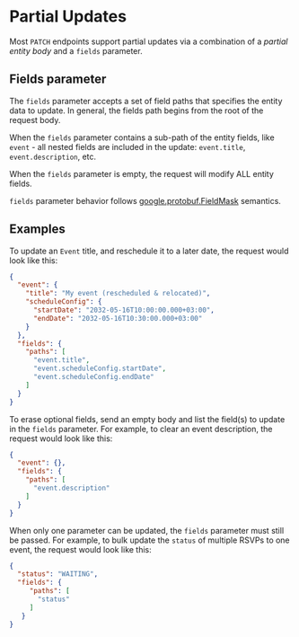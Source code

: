 # Partial Updates
Most `PATCH` endpoints support partial updates via a combination of a _partial entity body_ and a `fields` parameter.

## Fields parameter
The `fields` parameter accepts a set of field paths that specifies the entity data to update. In general, the fields path begins from the root of the request body.

When the `fields` parameter contains a sub-path of the entity fields, like `event` - all nested fields are included in the update: `event.title`, `event.description`, etc.

When the `fields` parameter is empty, the request will modify ALL entity fields.

`fields` parameter behavior follows [google.protobuf.FieldMask][google-protobuf-fieldmask] semantics.

## Examples
To update an `Event` title, and reschedule it to a later date, the request would look like this:
```json
{
  "event": {
    "title": "My event (rescheduled & relocated)",
    "scheduleConfig": {
      "startDate": "2032-05-16T10:00:00.000+03:00",
      "endDate": "2032-05-16T10:30:00.000+03:00"
    }
  },
  "fields": {
    "paths": [
      "event.title",
      "event.scheduleConfig.startDate",
      "event.scheduleConfig.endDate"
    ]
  }
}
```


To erase optional fields, send an empty body and list the field(s) to update in the `fields` parameter.
For example, to clear an event description, the request would look like this:
```json
{
  "event": {},
  "fields": {
    "paths": [
      "event.description"
    ]
  }
}
```

When only one parameter can be updated, the `fields` parameter must still be passed.
For example, to bulk update the `status` of multiple RSVPs to one event, the request would look like this:
```json
{
  "status": "WAITING",
  "fields": {
     "paths": [
       "status"
     ]
   }
}
```

[google-protobuf-fieldmask]: https://developers.google.com/protocol-buffers/docs/reference/google.protobuf#google.protobuf.FieldMask

